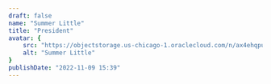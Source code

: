 ```yaml
---
draft: false
name: "Summer Little"
title: "President"
avatar: {
    src: "https://objectstorage.us-chicago-1.oraclecloud.com/n/ax4ehqpunwgh/b/public/o/summlit.png",
    alt: "Summer Little"
}
publishDate: "2022-11-09 15:39"
---
```

